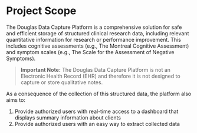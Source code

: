 # Project Scope

The Douglas Data Capture Platform is a comprehensive solution for safe and efficient storage of structured clinical research data, including relevant quantitative information for research or performance improvement. This includes cognitive assessments (e.g., The Montreal Cognitive Assessment) and symptom scales (e.g., The Scale for the Assessment of Negative Symptoms).

> **Important Note:** The Douglas Data Capture Platform is not an Electronic Health Record (EHR) and therefore it is not designed to capture or store qualitative notes.

As a consequence of the collection of this structured data, the platform also aims to:
1. Provide authorized users with real-time access to a dashboard that displays summary information about clients
2. Provide authorized users with an easy way to extract collected data